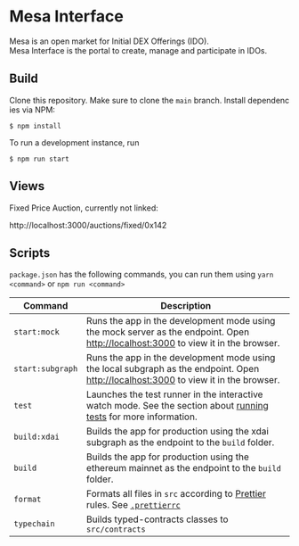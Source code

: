 # Mesa Interface

Mesa is an open market for Initial DEX Offerings (IDO). Mesa Interface is the portal to create, manage and participate in IDOs.

## Build

Clone this repository. Make sure to clone the `main` branch. Install dependencies via NPM:

```
$ npm install
```

To run a development instance, run

```
$ npm run start
```

## Views

Fixed Price Auction, currently not linked:

http://localhost:3000/auctions/fixed/0x142

## Scripts

`package.json` has the following commands, you can run them using `yarn <command>` or `npm run <command>`

| Command          | Description                                                                                                                                                                         |
| ---------------- | ----------------------------------------------------------------------------------------------------------------------------------------------------------------------------------- |
| `start:mock`     | Runs the app in the development mode using the mock server as the endpoint. Open [http://localhost:3000](http://localhost:3000) to view it in the browser.                          |
| `start:subgraph` | Runs the app in the development mode using the local subgraph as the endpoint. Open [http://localhost:3000](http://localhost:3000) to view it in the browser.                       |
| `test`           | Launches the test runner in the interactive watch mode. See the section about [running tests](https://facebook.github.io/create-react-app/docs/running-tests) for more information. |
| `build:xdai`     | Builds the app for production using the xdai subgraph as the endpoint to the `build` folder.                                                                                        |
| `build`          | Builds the app for production using the ethereum mainnet as the endpoint to the `build` folder.                                                                                     |
| `format`         | Formats all files in `src` according to [Prettier](https://prettier.io/) rules. See [`.prettierrc`](.prettierrc)                                                                    |
| `typechain`      | Builds typed-contracts classes to `src/contracts`                                                                                                                                   |
